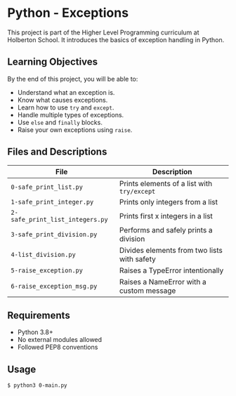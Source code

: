 # Python - Exceptions

This project is part of the Higher Level Programming curriculum at Holberton School. It introduces the basics of exception handling in Python.

## Learning Objectives

By the end of this project, you will be able to:

- Understand what an exception is.
- Know what causes exceptions.
- Learn how to use `try` and `except`.
- Handle multiple types of exceptions.
- Use `else` and `finally` blocks.
- Raise your own exceptions using `raise`.

## Files and Descriptions

| File                     | Description                                |
|--------------------------|--------------------------------------------|
| `0-safe_print_list.py`   | Prints elements of a list with `try/except`|
| `1-safe_print_integer.py`| Prints only integers from a list           |
| `2-safe_print_list_integers.py` | Prints first x integers in a list     |
| `3-safe_print_division.py` | Performs and safely prints a division     |
| `4-list_division.py`     | Divides elements from two lists with safety|
| `5-raise_exception.py`   | Raises a TypeError intentionally           |
| `6-raise_exception_msg.py` | Raises a NameError with a custom message |

## Requirements

- Python 3.8+
- No external modules allowed
- Followed PEP8 conventions

## Usage

```bash
$ python3 0-main.py
